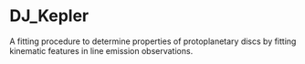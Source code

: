 # DJ_Kepler
A fitting procedure to determine properties of protoplanetary discs by fitting kinematic features in line emission observations.
